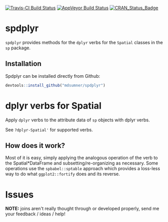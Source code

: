 
[![Travis-CI Build Status](https://travis-ci.org/mdsumner/spdplyr.svg?branch=master)](https://travis-ci.org/mdsumner/spdplyr) [![AppVeyor Build Status](https://ci.appveyor.com/api/projects/status/github/mdsumner/spdplyr?branch=master&svg=true)](https://ci.appveyor.com/project/mdsumner/spdplyr) [![CRAN\_Status\_Badge](http://www.r-pkg.org/badges/version/spdplyr)](https://cran.r-project.org/package=spdplyr) <!-- README.md is generated from README.Rmd. Please edit that file -->

spdplyr
=======

`spdplyr` provides methods for the `dplyr` verbs for the `Spatial` classes in the `sp` package.

Installation
------------

Spdplyr can be installed directly from Github:

``` r
devtools::install_github("mdsumner/spdplyr")
```

dplyr verbs for Spatial
=======================

Apply `dplyr` verbs to the attribute data of `sp` objects with dplyr verbs.

See `?dplyr-Spatial'` for supported verbs.

How does it work?
-----------------

Most of it is easy, simply applying the analogous operation of the verb to the Spatial\*DataFrame and subsetting/re-organizing as necessary. Some operations use the `spbabel::sptable` approach which provides a loss-less way to do what `ggplot2::fortify` does and its reverse.

Issues
======

**NOTE:** joins aren't really thought through or developed properly, send me your feedback / ideas / help!
